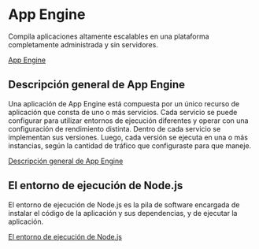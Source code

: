 # App Engine #

Compila aplicaciones altamente escalables en una plataforma completamente administrada y sin servidores.

[App Engine](https://cloud.google.com/appengine)

## Descripción general de App Engine ##

Una aplicación de App Engine está compuesta por un único recurso de aplicación que consta de uno o más servicios. Cada servicio se puede configurar para utilizar entornos de ejecución diferentes y operar con una configuración de rendimiento distinta. Dentro de cada servicio se implementan sus versiones. Luego, cada versión se ejecuta en una o más instancias, según la cantidad de tráfico que configuraste para que maneje.

[Descripción general de App Engine](https://cloud.google.com/appengine/docs/flexible/nodejs/an-overview-of-app-engine)

## El entorno de ejecución de Node.js ##

El entorno de ejecución de Node.js es la pila de software encargada de instalar el código de la aplicación y sus dependencias, y de ejecutar la aplicación.

[El entorno de ejecución de Node.js](https://cloud.google.com/appengine/docs/flexible/nodejs/runtime)
